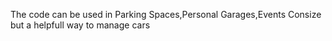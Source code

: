 The code can be used in Parking Spaces,Personal Garages,Events Consize but a helpfull way to manage cars 
